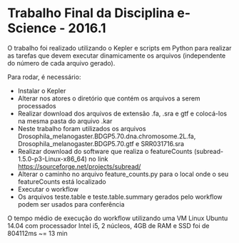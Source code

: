 # Trabalho Final da Disciplina e-Science - 2016.1

O trabalho foi realizado utilizando o Kepler e scripts em Python para realizar as tarefas que devem executar dinamicamente os arquivos (independente do número de cada arquivo gerado).

Para rodar, é necessário:

* Instalar o Kepler
* Alterar nos atores o diretório que contém os arquivos a serem processados
* Realizar download dos arquivos de extensão .fa, .sra e gtf e colocá-los na mesma pasta do arquivo .kar
* Neste trabalho foram utilizados os arquivos Drosophila_melanogaster.BDGP5.70.dna.chromosome.2L.fa, Drosophila_melanogaster.BDGP5.70.gtf e SRR031716.sra
* Realizar download do software que realiza o featureCounts (subread-1.5.0-p3-Linux-x86_64) no link https://sourceforge.net/projects/subread/
* Alterar o caminho no arquivo feature_counts.py para o local onde o seu featureCounts está localizado
* Executar o workflow
* Os arquivos teste.table e teste.table.summary gerados pelo workflow podem ser usados para conferência

O tempo médio de execução do workflow utilizando uma VM Linux Ubuntu 14.04 com processador Intel i5, 2 núcleos, 4GB de RAM e SSD foi de 804112ms ~= 13 min
